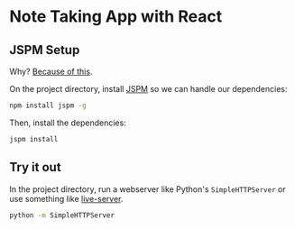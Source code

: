 # Note Taking App with React

## JSPM Setup

Why? [Because of this](http://glenmaddern.com/articles/javascript-in-2015).

On the project directory, install [JSPM](http://jspm.io/) so we can handle our dependencies:

```bash
npm install jspm -g
```

Then, install the dependencies:

```bash
jspm install
```

## Try it out

In the project directory, run a webserver like Python's `SimpleHTTPServer` or use something like [live-server](https://www.npmjs.com/package/live-server).

```bash
python -m SimpleHTTPServer
```
